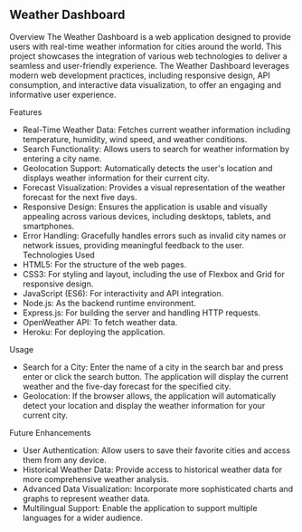 Weather Dashboard
-----------------------------------------------------------------------------------------------

Overview
The Weather Dashboard is a web application designed to provide users with real-time weather information for cities around the world. This project showcases the integration of various web technologies to deliver a seamless and user-friendly experience. The Weather Dashboard leverages modern web development practices, including responsive design, API consumption, and interactive data visualization, to offer an engaging and informative user experience.

Features
- Real-Time Weather Data: Fetches current weather information including temperature, humidity, 
  wind speed, and weather conditions.
- Search Functionality: Allows users to search for weather information by entering a city name.
- Geolocation Support: Automatically detects the user's location and displays weather 
  information for their current city.
- Forecast Visualization: Provides a visual representation of the weather forecast for the 
  next five days.
- Responsive Design: Ensures the application is usable and visually appealing across various 
  devices, including desktops, tablets, and smartphones.
- Error Handling: Gracefully handles errors such as invalid city names or network issues, 
  providing meaningful feedback to the user.
Technologies Used
- HTML5: For the structure of the web pages.
- CSS3: For styling and layout, including the use of Flexbox and Grid for responsive design.
- JavaScript (ES6): For interactivity and API integration.
- Node.js: As the backend runtime environment.
- Express.js: For building the server and handling HTTP requests.
- OpenWeather API: To fetch weather data.
- Heroku: For deploying the application.

Usage
- Search for a City: Enter the name of a city in the search bar and press enter or click the 
  search button. The application will display the current weather and the five-day forecast 
  for the specified city.
- Geolocation: If the browser allows, the application will automatically detect your location 
  and display the weather information for your current city.

Future Enhancements
- User Authentication: Allow users to save their favorite cities and access them from any 
  device.
- Historical Weather Data: Provide access to historical weather data for more comprehensive 
  weather analysis.
- Advanced Data Visualization: Incorporate more sophisticated charts and graphs to represent 
  weather data.
- Multilingual Support: Enable the application to support multiple languages for a wider 
  audience.

